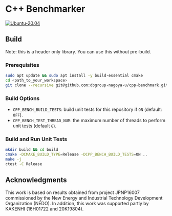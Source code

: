 # C++ Benchmarker

[![Ubuntu-20.04](https://github.com/dbgroup-nagoya-u/cpp-benchmark/actions/workflows/unit_tests.yaml/badge.svg?branch=main)](https://github.com/dbgroup-nagoya-u/cpp-benchmark/actions/workflows/unit_tests.yaml)

## Build

Note: this is a header only library. You can use this without pre-build.

### Prerequisites

```bash
sudo apt update && sudo apt install -y build-essential cmake
cd <path_to_your_workspace>
git clone --recursive git@github.com:dbgroup-nagoya-u/cpp-benchmark.git
```

### Build Options

- `CPP_BENCH_BUILD_TESTS`: build unit tests for this repository if `ON` (default: `OFF`).
- `CPP_BENCH_TEST_THREAD_NUM`: the maximum number of threads to perform unit tests (default `8`).

### Build and Run Unit Tests

```bash
mkdir build && cd build
cmake -DCMAKE_BUILD_TYPE=Release -DCPP_BENCH_BUILD_TESTS=ON ..
make -j
ctest -C Release
```

## Acknowledgments

This work is based on results obtained from project JPNP16007 commissioned by the New Energy and Industrial Technology Development Organization (NEDO). In addition, this work was supported partly by KAKENHI (16H01722 and 20K19804).
